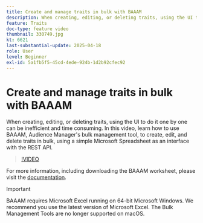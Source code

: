 ```yaml
---
title: Create and manage traits in bulk with BAAAM
description: When creating, editing, or deleting traits, using the UI to do it one by one can be inefficient and time consuming. In this video, learn how to use BAAAM, Audience Manager's bulk management tool, to create, edit, and delete traits in bulk, using a simple Microsoft Spreadsheet as an interface with the REST API.
feature: Traits
doc-type: feature video
thumbnail: 330749.jpg
kt: 6621
last-substantial-update: 2025-04-18
role: User
level: Beginner
exl-id: 5a1fb5f5-45cd-4ede-924b-1d2b92cfec92
---
```

# Create and manage traits in bulk with BAAAM

When creating, editing, or deleting traits, using the UI to do it one by one can be inefficient and time consuming. In this video, learn how to use BAAAM, Audience Manager's bulk management tool, to create, edit, and delete traits in bulk, using a simple Microsoft Spreadsheet as an interface with the REST API.

>[!VIDEO](https://video.tv.adobe.com/v/330749/?quality=12&learn=on)

For more information, including downloading the BAAAM worksheet, please visit the [documentation](https://experienceleague.adobe.com/docs/audience-manager/user-guide/reference/bulk-management-tools/bulk-management-intro.html?lang=en#reference).

>[!IMPORTANT]
>
>BAAAM requires Microsoft Excel running on 64-bit Microsoft Windows. We recommend you use the latest version of Microsoft Excel. The Bulk Management Tools are no longer supported on macOS.
